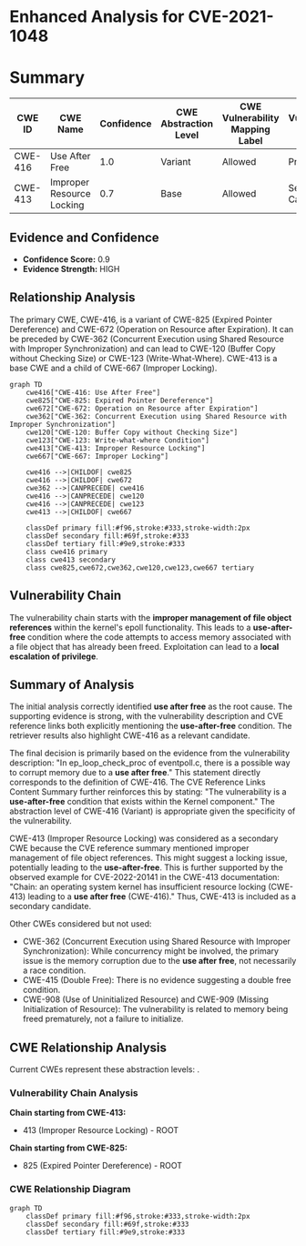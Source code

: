 # Enhanced Analysis for CVE-2021-1048

# Summary
| CWE ID | CWE Name | Confidence | CWE Abstraction Level | CWE Vulnerability Mapping Label | CWE-Vulnerability Mapping Notes |
|---|---|---|---|---|---|
| CWE-416 | Use After Free | 1.0 | Variant | Allowed | Primary CWE |
| CWE-413 | Improper Resource Locking | 0.7 | Base | Allowed | Secondary Candidate |

## Evidence and Confidence

*   **Confidence Score:** 0.9
*   **Evidence Strength:** HIGH

## Relationship Analysis
The primary CWE, CWE-416, is a variant of CWE-825 (Expired Pointer Dereference) and CWE-672 (Operation on Resource after Expiration). It can be preceded by CWE-362 (Concurrent Execution using Shared Resource with Improper Synchronization) and can lead to CWE-120 (Buffer Copy without Checking Size) or CWE-123 (Write-What-Where). CWE-413 is a base CWE and a child of CWE-667 (Improper Locking).

```mermaid
graph TD
    cwe416["CWE-416: Use After Free"]
    cwe825["CWE-825: Expired Pointer Dereference"]
    cwe672["CWE-672: Operation on Resource after Expiration"]
    cwe362["CWE-362: Concurrent Execution using Shared Resource with Improper Synchronization"]
    cwe120["CWE-120: Buffer Copy without Checking Size"]
    cwe123["CWE-123: Write-what-where Condition"]
    cwe413["CWE-413: Improper Resource Locking"]
    cwe667["CWE-667: Improper Locking"]

    cwe416 -->|CHILDOF| cwe825
    cwe416 -->|CHILDOF| cwe672
    cwe362 -->|CANPRECEDE| cwe416
    cwe416 -->|CANPRECEDE| cwe120
    cwe416 -->|CANPRECEDE| cwe123
    cwe413 -->|CHILDOF| cwe667

    classDef primary fill:#f96,stroke:#333,stroke-width:2px
    classDef secondary fill:#69f,stroke:#333
    classDef tertiary fill:#9e9,stroke:#333
    class cwe416 primary
    class cwe413 secondary
    class cwe825,cwe672,cwe362,cwe120,cwe123,cwe667 tertiary
```

## Vulnerability Chain
The vulnerability chain starts with the **improper management of file object references** within the kernel's epoll functionality. This leads to a **use-after-free** condition where the code attempts to access memory associated with a file object that has already been freed. Exploitation can lead to a **local escalation of privilege**.

## Summary of Analysis
The initial analysis correctly identified **use after free** as the root cause. The supporting evidence is strong, with the vulnerability description and CVE reference links both explicitly mentioning the **use-after-free** condition. The retriever results also highlight CWE-416 as a relevant candidate.

The final decision is primarily based on the evidence from the vulnerability description: "In ep_loop_check_proc of eventpoll.c, there is a possible way to corrupt memory due to a **use after free**." This statement directly corresponds to the definition of CWE-416. The CVE Reference Links Content Summary further reinforces this by stating: "The vulnerability is a **use-after-free** condition that exists within the Kernel component." The abstraction level of CWE-416 (Variant) is appropriate given the specificity of the vulnerability.

CWE-413 (Improper Resource Locking) was considered as a secondary CWE because the CVE reference summary mentioned improper management of file object references. This might suggest a locking issue, potentially leading to the **use-after-free**. This is further supported by the observed example for CVE-2022-20141 in the CWE-413 documentation: "Chain: an operating system kernel has insufficient resource locking (CWE-413) leading to a **use after free** (CWE-416)." Thus, CWE-413 is included as a secondary candidate.

Other CWEs considered but not used:
*   CWE-362 (Concurrent Execution using Shared Resource with Improper Synchronization): While concurrency might be involved, the primary issue is the memory corruption due to the **use after free**, not necessarily a race condition.
*   CWE-415 (Double Free): There is no evidence suggesting a double free condition.
*   CWE-908 (Use of Uninitialized Resource) and CWE-909 (Missing Initialization of Resource): The vulnerability is related to memory being freed prematurely, not a failure to initialize.


## CWE Relationship Analysis

Current CWEs represent these abstraction levels: .


### Vulnerability Chain Analysis

**Chain starting from CWE-413:**
- 413 (Improper Resource Locking) - ROOT


**Chain starting from CWE-825:**
- 825 (Expired Pointer Dereference) - ROOT



### CWE Relationship Diagram

```mermaid
graph TD
    classDef primary fill:#f96,stroke:#333,stroke-width:2px
    classDef secondary fill:#69f,stroke:#333
    classDef tertiary fill:#9e9,stroke:#333
```